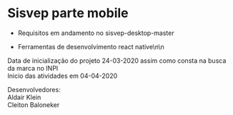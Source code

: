 # Sisvep parte mobile

- Requisitos em andamento no sisvep-desktop-master

- Ferramentas de desenvolvimento react native\n\n

Data de inicialização do projeto 24-03-2020 assim como consta na busca da marca no INPI<br/>
Inicio das atividades em 04-04-2020

Desenvolvedores:</br>
Aldair Klein<br/>
Cleiton Baloneker
